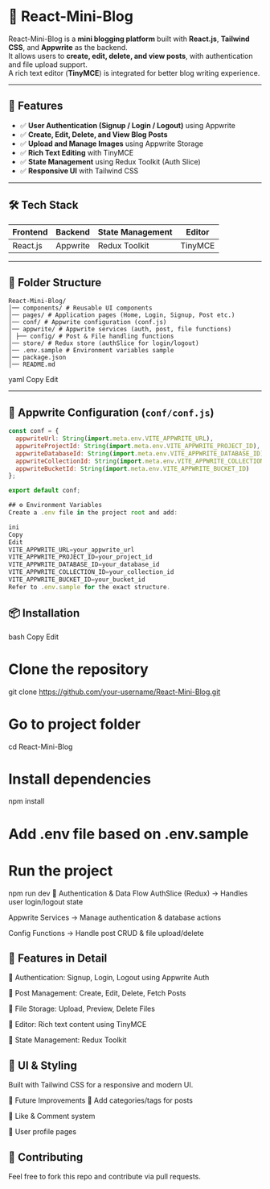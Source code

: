 # 📖 React-Mini-Blog  

React-Mini-Blog is a **mini blogging platform** built with **React.js**, **Tailwind CSS**, and **Appwrite** as the backend.  
It allows users to **create, edit, delete, and view posts**, with authentication and file upload support.  
A rich text editor (**TinyMCE**) is integrated for better blog writing experience.  

---

## 🚀 Features  

- ✅ **User Authentication (Signup / Login / Logout)** using Appwrite  
- ✅ **Create, Edit, Delete, and View Blog Posts**  
- ✅ **Upload and Manage Images** using Appwrite Storage  
- ✅ **Rich Text Editing** with TinyMCE  
- ✅ **State Management** using Redux Toolkit (Auth Slice)  
- ✅ **Responsive UI** with Tailwind CSS  

---

## 🛠️ Tech Stack  

| Frontend | Backend  | State Management | Editor   |
|----------|----------|------------------|----------|
| React.js | Appwrite | Redux Toolkit    | TinyMCE  |

---

## 📂 Folder Structure  
```text
React-Mini-Blog/
│── components/ # Reusable UI components
│── pages/ # Application pages (Home, Login, Signup, Post etc.)
│── conf/ # Appwrite configuration (conf.js)
│── appwrite/ # Appwrite services (auth, post, file functions)
│ ├── config/ # Post & File handling functions
│── store/ # Redux store (authSlice for login/logout)
│── .env.sample # Environment variables sample
│── package.json
│── README.md

```


yaml
Copy
Edit

---

## 🔧 Appwrite Configuration (`conf/conf.js`)  

```js
const conf = {
  appwriteUrl: String(import.meta.env.VITE_APPWRITE_URL),
  appwriteProjectId: String(import.meta.env.VITE_APPWRITE_PROJECT_ID),
  appwriteDatabaseId: String(import.meta.env.VITE_APPWRITE_DATABASE_ID),
  appwriteCollectionId: String(import.meta.env.VITE_APPWRITE_COLLECTION_ID),
  appwriteBucketId: String(import.meta.env.VITE_APPWRITE_BUCKET_ID)
};

export default conf;

## ⚙️ Environment Variables
Create a .env file in the project root and add:

ini
Copy
Edit
VITE_APPWRITE_URL=your_appwrite_url
VITE_APPWRITE_PROJECT_ID=your_project_id
VITE_APPWRITE_DATABASE_ID=your_database_id
VITE_APPWRITE_COLLECTION_ID=your_collection_id
VITE_APPWRITE_BUCKET_ID=your_bucket_id
Refer to .env.sample for the exact structure.
```

## 📦 Installation
bash
Copy
Edit
# Clone the repository
git clone https://github.com/your-username/React-Mini-Blog.git

# Go to project folder
cd React-Mini-Blog

# Install dependencies
npm install

# Add .env file based on .env.sample

# Run the project
npm run dev
🔐 Authentication & Data Flow
AuthSlice (Redux) → Handles user login/logout state

Appwrite Services → Manage authentication & database actions

Config Functions → Handle post CRUD & file upload/delete

## 📝 Features in Detail
🔹 Authentication: Signup, Login, Logout using Appwrite Auth

🔹 Post Management: Create, Edit, Delete, Fetch Posts

🔹 File Storage: Upload, Preview, Delete Files

🔹 Editor: Rich text content using TinyMCE

🔹 State Management: Redux Toolkit

## 🎨 UI & Styling
Built with Tailwind CSS for a responsive and modern UI.

🚀 Future Improvements
🔹 Add categories/tags for posts

🔹 Like & Comment system

🔹 User profile pages

## 🤝 Contributing
Feel free to fork this repo and contribute via pull requests.